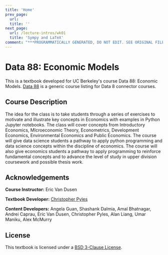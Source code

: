 ```yaml
---
title: 'Home'
prev_page:
  url: 
  title: ''
next_page:
  url: /lecture-intros/wk01
  title: 'Sympy and LaTeX'
comment: "***PROGRAMMATICALLY GENERATED, DO NOT EDIT. SEE ORIGINAL FILES IN /content***"
---
```

# Data 88: Economic Models

This is a textbook developed for UC Berkeley's course Data 88: Economic Models. [Data 88](https://d8a-88.github.io) is a generic course listing for Data 8 connector courses.

## Course Description

The idea for the class is to take students through a series of exercises to motivate and illustrate key concepts in Economics with examples in Python Jupyter notebooks. The class will cover concepts from Introductory Economics, MIcroeconomic Theory, Econometrics, Development Economics, Environmental Economics and Public Economics. The course will give data science students a pathway to apply python programming and data science concepts within the discipline of economics. The course will also give economics students a pathway to apply programming to reinforce fundamental concepts and to advance the level of study in upper division coursework and possible thesis work.

## Acknowledgements

**Course Instructor:** Eric Van Dusen

**Textbook Developer:** [Christopher Pyles](https://chrispyles.io)

**Content Developers:** Angela Guan, Shashank Dalmia, Amal Bhatnagar, Andrei Caprau, Eric Van Dusen, Christopher Pyles, Alan Liang, Umar Maniku, Alex McMurry

## License

This textbook is licensed under a [BSD 3-Clause License](https://github.com/d8a-88/econ-models-textbook/blob/master/LICENSE).